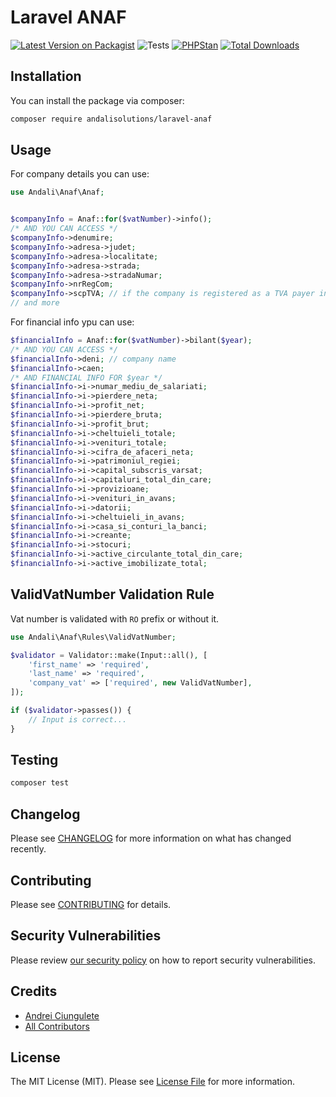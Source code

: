 # Laravel ANAF 

[![Latest Version on Packagist](https://img.shields.io/packagist/v/andalisolutions/laravel-anaf.svg?style=flat-square)](https://packagist.org/packages/andalisolutions/laravel-anaf)
![Tests](https://github.com/andalisolutions/laravel-anaf/workflows/Tests/badge.svg)
[![PHPStan](https://github.com/andalisolutions/laravel-anaf/actions/workflows/phpstan.yml/badge.svg)](https://github.com/andalisolutions/laravel-anaf/actions/workflows/phpstan.yml)
[![Total Downloads](https://img.shields.io/packagist/dt/andalisolutions/laravel-anaf.svg?style=flat-square)](https://packagist.org/packages/andalisolutions/laravel-anaf)


## Installation

You can install the package via composer:

```bash
composer require andalisolutions/laravel-anaf
```

## Usage

For company details you can use:
```php
use Andali\Anaf\Anaf;


$companyInfo = Anaf::for($vatNumber)->info();
/* AND YOU CAN ACCESS */
$companyInfo->denumire;
$companyInfo->adresa->judet;
$companyInfo->adresa->localitate;
$companyInfo->adresa->strada;
$companyInfo->adresa->stradaNumar;
$companyInfo->nrRegCom;
$companyInfo->scpTVA; // if the company is registered as a TVA payer in Romania;
// and more
```
For financial info ypu can use:
```php
$financialInfo = Anaf::for($vatNumber)->bilant($year);
/* AND YOU CAN ACCESS */
$financialInfo->deni; // company name
$financialInfo->caen;
/* AND FINANCIAL INFO FOR $year */
$financialInfo->i->numar_mediu_de_salariati;
$financialInfo->i->pierdere_neta;
$financialInfo->i->profit_net;
$financialInfo->i->pierdere_bruta;
$financialInfo->i->profit_brut;
$financialInfo->i->cheltuieli_totale;
$financialInfo->i->venituri_totale;
$financialInfo->i->cifra_de_afaceri_neta;
$financialInfo->i->patrimoniul_regiei;
$financialInfo->i->capital_subscris_varsat;
$financialInfo->i->capitaluri_total_din_care;
$financialInfo->i->provizioane;
$financialInfo->i->venituri_in_avans;
$financialInfo->i->datorii;
$financialInfo->i->cheltuieli_in_avans;
$financialInfo->i->casa_si_conturi_la_banci;
$financialInfo->i->creante;
$financialInfo->i->stocuri;
$financialInfo->i->active_circulante_total_din_care;
$financialInfo->i->active_imobilizate_total;
```
## ValidVatNumber Validation Rule

Vat number is validated with `RO` prefix or without it.
```php
use Andali\Anaf\Rules\ValidVatNumber;

$validator = Validator::make(Input::all(), [
    'first_name' => 'required',
    'last_name' => 'required',
    'company_vat' => ['required', new ValidVatNumber],
]);

if ($validator->passes()) {
    // Input is correct...
}
```

## Testing

```bash
composer test
```

## Changelog

Please see [CHANGELOG](CHANGELOG.md) for more information on what has changed recently.

## Contributing

Please see [CONTRIBUTING](https://github.com/andalisolutions/.github/blob/main/CONTRIBUTING.md) for details.

## Security Vulnerabilities

Please review [our security policy](../../security/policy) on how to report security vulnerabilities.

## Credits

- [Andrei Ciungulete](https://github.com/ciungulete)
- [All Contributors](../../contributors)

## License

The MIT License (MIT). Please see [License File](LICENSE.md) for more information.
